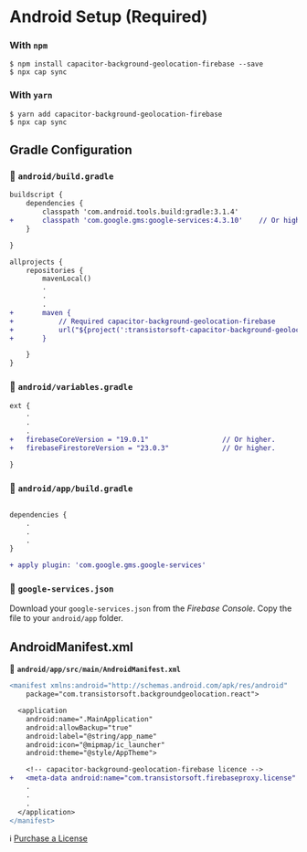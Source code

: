 # Android Setup (Required)

### With `npm`

```shell
$ npm install capacitor-background-geolocation-firebase --save
$ npx cap sync
```

### With `yarn`

```shell
$ yarn add capacitor-background-geolocation-firebase
$ npx cap sync
```

## Gradle Configuration

### :open_file_folder: **`android/build.gradle`**

```diff
buildscript {
    dependencies {
        classpath 'com.android.tools.build:gradle:3.1.4'
+       classpath 'com.google.gms:google-services:4.3.10'    // Or higher.
    }

}

allprojects {
    repositories {
        mavenLocal()
        .
        .
        .
+       maven {
+           // Required capacitor-background-geolocation-firebase
+           url("${project(':transistorsoft-capacitor-background-geolocation-firebase').projectDir}/libs")
+       }

    }
}
```

### :open_file_folder: **`android/variables.gradle`**


```diff
ext {
    .
    .
    .
+   firebaseCoreVersion = "19.0.1"                  // Or higher.
+   firebaseFirestoreVersion = "23.0.3"             // Or higher.

}

```

### :open_file_folder: **`android/app/build.gradle`**

```diff

dependencies {
    .
    .
    .
}

+ apply plugin: 'com.google.gms.google-services'
```

### :open_file_folder: **`google-services.json`**

Download your `google-services.json` from the *Firebase Console*.  Copy the file to your `android/app` folder.

## AndroidManifest.xml

:open_file_folder: **`android/app/src/main/AndroidManifest.xml`**

```diff
<manifest xmlns:android="http://schemas.android.com/apk/res/android"
    package="com.transistorsoft.backgroundgeolocation.react">

  <application
    android:name=".MainApplication"
    android:allowBackup="true"
    android:label="@string/app_name"
    android:icon="@mipmap/ic_launcher"
    android:theme="@style/AppTheme">

    <!-- capacitor-background-geolocation-firebase licence -->
+   <meta-data android:name="com.transistorsoft.firebaseproxy.license" android:value="YOUR_LICENCE_KEY_HERE" />
    .
    .
    .
  </application>
</manifest>

```

:information_source: [Purchase a License](https://shop.transistorsoft.com/collections/frontpage/products/background-geolocation-firebase)

